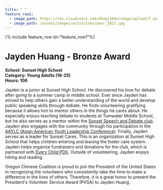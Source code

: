 ```yaml
---
title: " "
feature_row1:
  - image_path: https://res.cloudinary.com/dhngj18do/image/upload/f_auto,q_auto/v1/images/pvsa/2022_Jayden_Huang
  - image_path: /assets/images/activities/year_2022.jpg
---
```


{% include feature_row id="feature_row1"%}

# Jayden Huang - Bronze Award

**School: Sunset High School**  
**Category: Young Adults (16-25)**  
**Hours: 106**  

Jayden is a junior at Sunset High School. He discovered his love for debate after going to a summer camp in middle school. Ever since Jayden has strived to help others gain a better understanding of the world and develop public speaking skills through debate. He finds volunteering gratifying because it allows him to mentor others in the things he cares about. He especially enjoys teaching debate to students at Tumwater Middle School, but he also serves as a mentor within the [Sunset Speech and Debate club](https://www.instagram.com/sunsetspeech/?hl=en). Jayden also engages with the community through his participation in the [AAYLC (Asian American Youth Leadership Conference)](https://www.aaylc.org/). Finally, Jayden serves as a leader for Sunset Cares. This is an organization at Sunset High School that helps children entering and leaving the foster care system. Jayden helps organize fundraisers and donations for the club, which is partnered with [Every Child PDX](https://everychildoregon.org/pdx/). Outside of volunteering, Jayden enjoys hiking and reading.

Oregon Chinese Coalition is proud to join the President of the United States in recognizing the volunteers who consistently take the time to make a difference in the lives of others. Therefore, it is a great honor to present the President's Volunteer Service Award (PVSA) to Jayden Huang.

